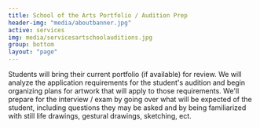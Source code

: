 ```yaml
---
title: School of the Arts Portfolio / Audition Prep
header-img: "media/aboutbanner.jpg"
active: services
img: media/servicesartschoolauditions.jpg
group: bottom
layout: "page"
---
```


Students will bring their current portfolio (if available) for review. We will analyze the application requirements for the student's audition and begin organizing plans for artwork that will apply to those requirements. We'll prepare for the interview / exam by going over what will be expected of the student, including questions they may be asked and by being familiarized with still life drawings, gestural drawings, sketching, ect.


